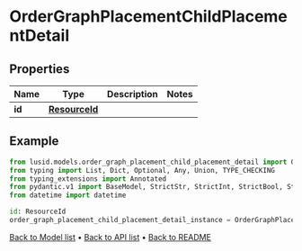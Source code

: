 # OrderGraphPlacementChildPlacementDetail

## Properties
Name | Type | Description | Notes
------------ | ------------- | ------------- | -------------
**id** | [**ResourceId**](ResourceId.md) |  | 
## Example

```python
from lusid.models.order_graph_placement_child_placement_detail import OrderGraphPlacementChildPlacementDetail
from typing import List, Dict, Optional, Any, Union, TYPE_CHECKING
from typing_extensions import Annotated
from pydantic.v1 import BaseModel, StrictStr, StrictInt, StrictBool, StrictFloat, StrictBytes, Field, validator, ValidationError, conlist, constr
from datetime import datetime

id: ResourceId
order_graph_placement_child_placement_detail_instance = OrderGraphPlacementChildPlacementDetail(id=id)

```

[Back to Model list](../README.md#documentation-for-models) &#8226; [Back to API list](../README.md#documentation-for-api-endpoints) &#8226; [Back to README](../README.md)

